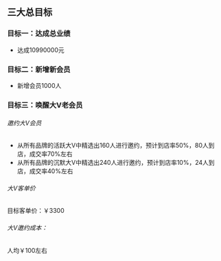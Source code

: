 ## 三大总目标

### 目标一：达成总业绩

- 达成10990000元

### 目标二：新增新会员

- 新增会员1000人

### 目标三：唤醒大V老会员

###### 邀约大V会员

- 从所有品牌的活跃大V中精选出160人进行邀约，预计到店率50%，80人到店，成交率70%左右
- 从所有品牌的沉默大V中精选出240人进行邀约，预计到店率10%，24人到店，成交率40%左右

###### 大V客单价

目标客单价：￥3300

###### 大V邀约成本：

人均￥100左右
